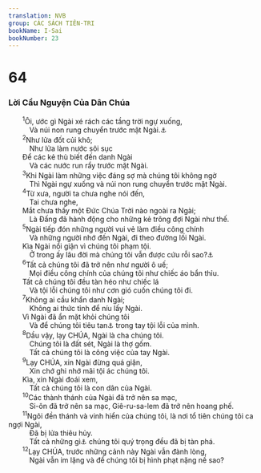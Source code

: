 ```yaml
---
translation: NVB
group: CÁC SÁCH TIÊN-TRI
bookName: I-Sai 
bookNumber: 23
---
```


<div class="title"><h1>64</h1><h3>Lời Cầu Nguyện Của Dân Chúa </h3></div>
<span class="verse es_64_1">  <sup>1</sup>Ôi, ước gì Ngài xé rách các tầng trời ngự xuống, <br/>   Và núi non rung chuyển trước mặt Ngài.<a data-toggle="tooltip" data-placement="bottom" title="Theo bản MT câu này thuộc 63:19b">⚓</a><br/></span>
<span class="verse es_64_2">  <sup>2</sup>Như lửa đốt củi khô; <br/>   Như lửa làm nước sôi sục <br/>  Để các kẻ thù biết đến danh Ngài <br/>   Và các nước run rẩy trước mặt Ngài. <br/></span>
<span class="verse es_64_3">  <sup>3</sup>Khi Ngài làm những việc đáng sợ mà chúng tôi không ngờ <br/>   Thì Ngài ngự xuống và núi non rung chuyển trước mặt Ngài. <br/></span>
<span class="verse es_64_4">  <sup>4</sup>Từ xưa, người ta chưa nghe nói đến, <br/>   Tai chưa nghe, <br/>  Mắt chưa thấy một Đức Chúa Trời nào ngoài ra Ngài; <br/>   Là Đấng đã hành động cho những kẻ trông đợi Ngài như thế. <br/></span>
<span class="verse es_64_5">  <sup>5</sup>Ngài tiếp đón những người vui vẻ làm điều công chính <br/>   Và những người nhớ đến Ngài, đi theo đường lối Ngài. <br/>  Kìa Ngài nổi giận vì chúng tôi phạm tội. <br/>   Ở trong ấy lâu đời mà chúng tôi vẫn được cứu rỗi sao?<a data-toggle="tooltip" data-placement="bottom" title="Nt: không rõ nghĩa. Một vài học giả đề nghị sửa đổi thành: Vì Ngài giấu mặt nên chúng tôi phạm tội">⚓</a><br/></span>
<span class="verse es_64_6">  <sup>6</sup>Tất cả chúng tôi đã trở nên như người ô uế; <br/>   Mọi điều công chính của chúng tôi như chiếc áo bẩn thỉu. <br/>  Tất cả chúng tôi đều tàn héo như chiếc lá <br/>   Và tội lỗi chúng tôi như cơn gió cuốn chúng tôi đi. <br/></span>
<span class="verse es_64_7">  <sup>7</sup>Không ai cầu khẩn danh Ngài; <br/>   Không ai thức tỉnh để níu lấy Ngài. <br/>  Vì Ngài đã ẩn mặt khỏi chúng tôi <br/>   Và để chúng tôi tiêu tan<a data-toggle="tooltip" data-placement="bottom" title="LXX, Syr, La-tinh: trao vào tay">⚓</a> trong tay tội lỗi của mình. <br/></span>
<span class="verse es_64_8">  <sup>8</sup>Dầu vậy, lạy CHÚA, Ngài là cha chúng tôi. <br/>   Chúng tôi là đất sét, Ngài là thợ gốm. <br/>   Tất cả chúng tôi là công việc của tay Ngài. <br/></span>
<span class="verse es_64_9">  <sup>9</sup>Lạy CHÚA, xin Ngài đừng quá giận, <br/>   Xin chớ ghi nhớ mãi tội ác chúng tôi. <br/>  Kìa, xin Ngài đoái xem, <br/>   Tất cả chúng tôi là con dân của Ngài. <br/></span>
<span class="verse es_64_10">  <sup>10</sup>Các thành thánh của Ngài đã trở nên sa mạc, <br/>   Si-ôn đã trở nên sa mạc, Giê-ru-sa-lem đã trở nên hoang phế. <br/></span>
<span class="verse es_64_11">  <sup>11</sup>Ngôi đền thánh và vinh hiển của chúng tôi, là nơi tổ tiên chúng tôi ca ngợi Ngài, <br/>   Đã bị lửa thiêu hủy. <br/>   Tất cả những gì<a data-toggle="tooltip" data-placement="bottom" title="Ctd: những nơi">⚓</a> chúng tôi quý trọng đều đã bị tàn phá. <br/></span>
<span class="verse es_64_12">  <sup>12</sup>Lạy CHÚA, trước những cảnh này Ngài vẫn đành lòng, <br/>   Ngài vẫn im lặng và để chúng tôi bị hình phạt nặng nề sao? <br/></span>
